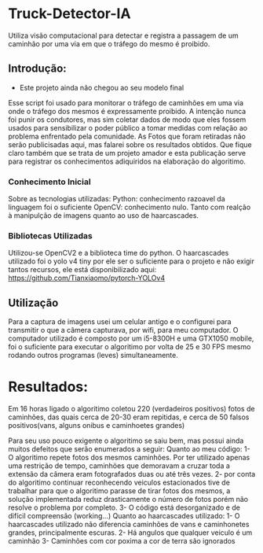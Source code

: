 # Truck-Detector-IA
Utiliza visão computacional para detectar e registra a passagem de um caminhão por uma via em que o tráfego do mesmo é proibido.

## Introdução:
* Este projeto ainda não chegou ao seu modelo final

Esse script foi usado para monitorar o tráfego de caminhões em uma via onde o tráfego dos mesmos é expressamente proibido. A intenção nunca foi punir os condutores, mas sim coletar dados de modo que eles fossem usados para sensibilizar o poder público a tomar medidas com relação ao problema enfrentado pela comunidade. As Fotos que foram retiradas não serão publicisadas aqui, mas falarei sobre os resultados obtidos.
Que fique claro também que se trata de um projeto amador e esta publicação serve para registrar os conhecimentos adiquiridos na elaboração do algoritimo.

### Conhecimento Inicial
Sobre as tecnologias utilizadas:
Python: conhecimento razoavel da linguagem foi o suficiente
OpenCV: conhecimento nulo. Tanto com realção à manipulção de imagens quanto ao uso de haarcascades.

### Bibliotecas Utilizadas
Utilizou-se OpenCV2 e a biblioteca time do python. O haarcascades utilizado foi o yolo v4 tiny por ele ser o suficiente para o projeto e não exigir tantos recursos, ele está disponibilizado aqui:
https://github.com/Tianxiaomo/pytorch-YOLOv4

## Utilização
Para a captura de imagens usei um celular antigo e o configurei para transmitir  o que a câmera capturava, por wifi, para meu computador.
O computador utilizado é composto por um i5-8300H e uma GTX1050 mobile, foi o suficiente para executar o algoritimo por volta de 25 e 30 FPS mesmo rodando outros programas (leves) simultaneamente.

# Resultados:
Em 16 horas ligado o algoritimo coletou 220 (verdadeiros positivos) fotos de caminhões, das quais cerca de 20-30 eram repitidas, e cerca de 50 falsos positivos(vans, alguns onibus e caminhoetes grandes)

Para seu uso pouco exigente o algoritimo se saiu bem, mas possui ainda muitos defeitos que serão enumerados a seguir:
Quanto ao meu código:
1- O algoritimo repete fotos dos mesmos caminhões. Por ter utilizado apenas uma restrição de tempo, caminhöes que demoravam a cruzar toda a extensão da câmera eram fotografados duas ou até três vezes.
2- por conta do algoritimo continuar reconhecendo veiculos estacionados tive de trabalhar para que o algoritimo parasse de tirar fotos dos mesmos, a solução implementada reduz drasticamente o número de fotos porém não resolve o problema por completo.
3- O código está desorganizado e de difícil compreensão (working...)
Quanto ao haarcascades utilizado:
1- O haarcascades utilizado não diferencia caminhões de vans e caminhonetes grandes, principalmente escuras.
2- Há angulos que qualquer veiculo é um caminhão
3- Caminhões com cor poxima a cor de terra são ignorados
